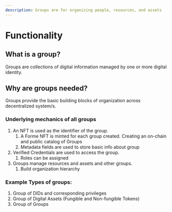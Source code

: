 ```yaml
---
description: Groups are for organizing people, resources, and assets
---
```


# Functionality

## What is a group?

Groups are collections of digital information managed by one or more digital identity.

## Why are groups needed?

Groups provide the basic building blocks of organization across decentralized system/s.

### Underlying mechanics of all groups

1. An NFT is used as the identifier of the group.
   1. A Forme NFT is minted for each group created. Creating an on-chain and public catalog of Groups
   2. Metadata fields are used to store basic info about group
2. Verified Credentials are used to access the group.
   1. Roles can be assigned
3. Groups manage resources and assets and other groups.
   1. Build organization hierarchy

### Example Types of groups:

1. Group of DIDs and corresponding privileges
2. Group of Digital Assets (Fungible and Non-fungible Tokens)
3. Group of Groups
